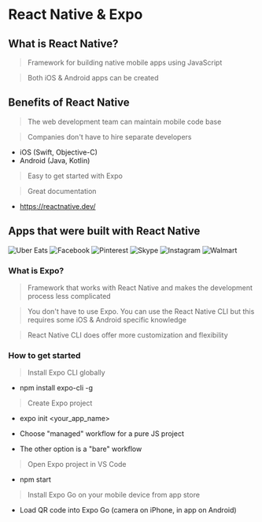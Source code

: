 # React Native & Expo

## What is React Native?
> Framework for building native mobile apps using JavaScript

> Both iOS & Android apps can be created

## Benefits of React Native
> The web development team can maintain mobile code base

> Companies don't have to hire separate developers
  - iOS (Swift, Objective-C)
  - Android (Java, Kotlin)

> Easy to get started with Expo

> Great documentation
 - https://reactnative.dev/

## Apps that were built with React Native
![Uber Eats](https://img.shields.io/badge/-Uber%20Eats-green)
![Facebook](https://img.shields.io/badge/-Facebook-blue)
![Pinterest](https://img.shields.io/badge/-Pineterest-red)
![Skype](https://img.shields.io/badge/-Skype-blue)
![Instagram](https://img.shields.io/badge/-Instagram-purple)
![Walmart](https://img.shields.io/badge/-Walmart-yellow)

### What is Expo?
> Framework that works with React Native and makes the development process less complicated

> You don't have to use Expo. You can use the React Native CLI but this requires some iOS & Android specific knowledge

> React Native CLI does offer more customization and flexibility

### How to get started
> Install Expo CLI globally

  - npm install expo-cli -g

> Create Expo project

  - expo init <your_app_name>

  - Choose "managed" workflow for a pure JS project

  - The other option is a "bare" workflow

> Open Expo project in VS Code

  - npm start

> Install Expo Go on your mobile device from app store

  - Load QR code into Expo Go (camera on iPhone, in app on Android)
